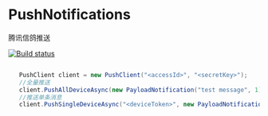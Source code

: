 # PushNotifications

腾讯信鸽推送

[![Build status](https://ci.appveyor.com/api/projects/status/u8nrbj9yr5lt34vw?svg=true)](https://ci.appveyor.com/project/seamys/pushnotifications)

``` csharp

   PushClient client = new PushClient("<accessId>", "<secretKey>");
   //全量推送
   client.PushAllDeviceAsync(new PayloadNotification("test message", 1)).Wait();
   //推送单条消息
   client.PushSingleDeviceAsync("<deviceToken>", new PayloadNotification("test message", 1));

```

